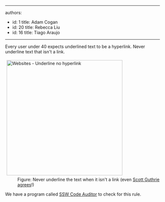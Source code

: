 

---
authors:
  - id: 1
    title: Adam Cogan
  - id: 20
    title: Rebecca Liu
  - id: 16
    title: Tiago Araujo
---




<span class='intro'> <p>Every user under 40 expects underlined text to be a hyperlink. Never underline text that isn't a link.</p> </span>

<dl class="image"><dt> 
      <img src="http&#58;//www.ssw.com.au/SSW/Standards/Rules/Images/Websites_UnderlineNoHyperlink.gif" alt="Websites - Underline no hyperlink" style="margin&#58;5px;width&#58;377px;" />
   </dt><dd>Figure&#58; Never underline the text when it isn't a link (even 
      <a href="http&#58;//www.ssw.com.au/ssw/Redirect/Microsoft/ScottGu.htm" target="_blank">Scott Guthrie agrees</a>!)</dd></dl> We have a program called 
<a href="http&#58;//www.ssw.com.au/ssw/CodeAuditor/Rules.aspx#BreadCrumbs">SSW Code Auditor</a> to check for this rule. 


